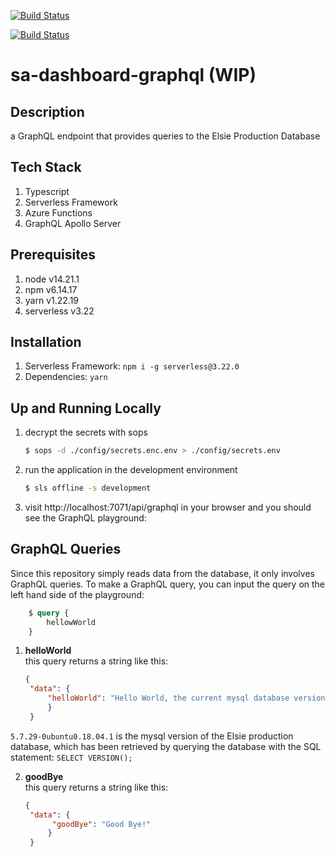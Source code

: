 [![Build Status](http://jenkins.betalabs.ai/buildStatus/icon?job=stg-sa-dashboard-graphql&subject=Jenkins%20staging%20Build)](http://jenkins.betalabs.ai/blue/organizations/jenkins/stg-sa-dashboard-graphql/activity)

[![Build Status](http://jenkins.betalabs.ai/buildStatus/icon?job=sa-dashboard-graphql&subject=Jenkins%20production%20Build)](http://jenkins.betalabs.ai/blue/organizations/jenkins/sa-dashboard-graphql/activity)

# **sa-dashboard-graphql (WIP)**

## **Description**

a GraphQL endpoint that provides queries to the Elsie Production Database

## **Tech Stack**

1. Typescript
2. Serverless Framework
3. Azure Functions
4. GraphQL Apollo Server


## **Prerequisites**

1. node v14.21.1
2. npm v6.14.17
3. yarn v1.22.19
4. serverless v3.22


## **Installation**

1. Serverless Framework: `npm i -g serverless@3.22.0`
2. Dependencies: `yarn`


## **Up and Running Locally**

1. decrypt the secrets with sops
    ```bash
    $ sops -d ./config/secrets.enc.env > ./config/secrets.env
    ```

2. run the application in the development environment
    ```bash 
    $ sls offline -s development
    ```

3. visit http://localhost:7071/api/graphql in your browser and you should see the GraphQL playground:

## **GraphQL Queries**
Since this repository simply reads data from the database, it only involves GraphQL queries. To make a GraphQL query, you can input the query on the left hand side of the playground:
```graphql 
    $ query {
        hellowWorld
    }
```

1. **helloWorld**</br>
this query returns a string like this:
   ```json 
   {
    "data": {
        "helloWorld": "Hello World, the current mysql database version=5.7.29-0ubuntu0.18.04.1"
        }
    }
    ```

`5.7.29-0ubuntu0.18.04.1` is the mysql version of the Elsie production database, which has been retrieved by querying the database with the SQL statement: `SELECT VERSION();`

2. **goodBye**</br>
this query returns a string like this:
   ```json 
   {
    "data": {
         "goodBye": "Good Bye!"
        }
    }
    ```
